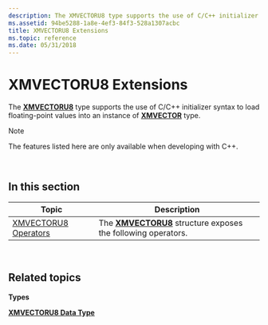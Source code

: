```yaml
---
description: The XMVECTORU8 type supports the use of C/C++ initializer syntax to load floating-point values into an instance of XMVECTOR type.
ms.assetid: 94be5288-1a8e-4ef3-84f3-528a1307acbc
title: XMVECTORU8 Extensions
ms.topic: reference
ms.date: 05/31/2018
---
```


# XMVECTORU8 Extensions

The [**XMVECTORU8**](xmvectoru8-data-type.md) type supports the use of C/C++ initializer syntax to load floating-point values into an instance of [**XMVECTOR**](xmvector-data-type.md) type.

> [!Note]  
> The features listed here are only available when developing with C++.

 

## In this section



| Topic                                                           | Description                                                                                          |
|-----------------------------------------------------------------|------------------------------------------------------------------------------------------------------|
| [XMVECTORU8 Operators](ovw-xmvectoru8-operators.md)<br/> | The [**XMVECTORU8**](xmvectoru8-data-type.md) structure exposes the following operators.<br/> |



 

## Related topics

<dl> <dt>

**Types**
</dt> <dt>

[**XMVECTORU8 Data Type**](xmvectoru8-data-type.md)
</dt> </dl>

 

 




